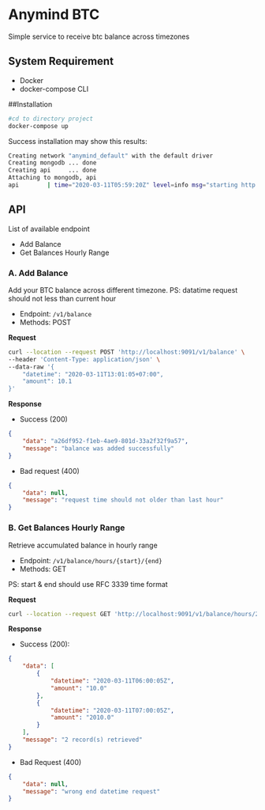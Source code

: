 # Anymind BTC

Simple service to receive btc balance across timezones

## System Requirement

- Docker
- docker-compose CLI

##Installation

```bash
#cd to directory project
docker-compose up
```

Success installation may show this results:
```bash
Creating network "anymind_default" with the default driver
Creating mongodb ... done
Creating api     ... done
Attaching to mongodb, api
api        | time="2020-03-11T05:59:20Z" level=info msg="starting http application.."
```

## API

List of available endpoint

- Add Balance 
- Get Balances Hourly Range

### A. Add Balance

Add your BTC balance across different timezone. PS: datatime request should not less than current hour

- Endpoint: `/v1/balance`
- Methods: POST

**Request**

```bash
curl --location --request POST 'http://localhost:9091/v1/balance' \
--header 'Content-Type: application/json' \
--data-raw '{
	"datetime": "2020-03-11T13:01:05+07:00",
	"amount": 10.1
}'
```

**Response**

- Success (200)
```json
{
    "data": "a26df952-f1eb-4ae9-801d-33a2f32f9a57",
    "message": "balance was added successfully"
}
```

- Bad request (400)
```json
{
    "data": null,
    "message": "request time should not older than last hour"
}
```

### B. Get Balances Hourly Range

Retrieve accumulated balance in hourly range

- Endpoint: `/v1/balance/hours/{start}/{end}`
- Methods: GET

PS: start & end should use RFC 3339 time format

**Request**

```bash
curl --location --request GET 'http://localhost:9091/v1/balance/hours/2020-03-11T12:10:05+07:00/2020-03-11T14:20:05+07:00'
```

**Response**

- Success (200):

```json
{
    "data": [
        {
            "datetime": "2020-03-11T06:00:05Z",
            "amount": "10.0"
        },
        {
            "datetime": "2020-03-11T07:00:05Z",
            "amount": "2010.0"
        }
    ],
    "message": "2 record(s) retrieved"
}
```

- Bad Request (400)

```json
{
    "data": null,
    "message": "wrong end datetime request"
}
```